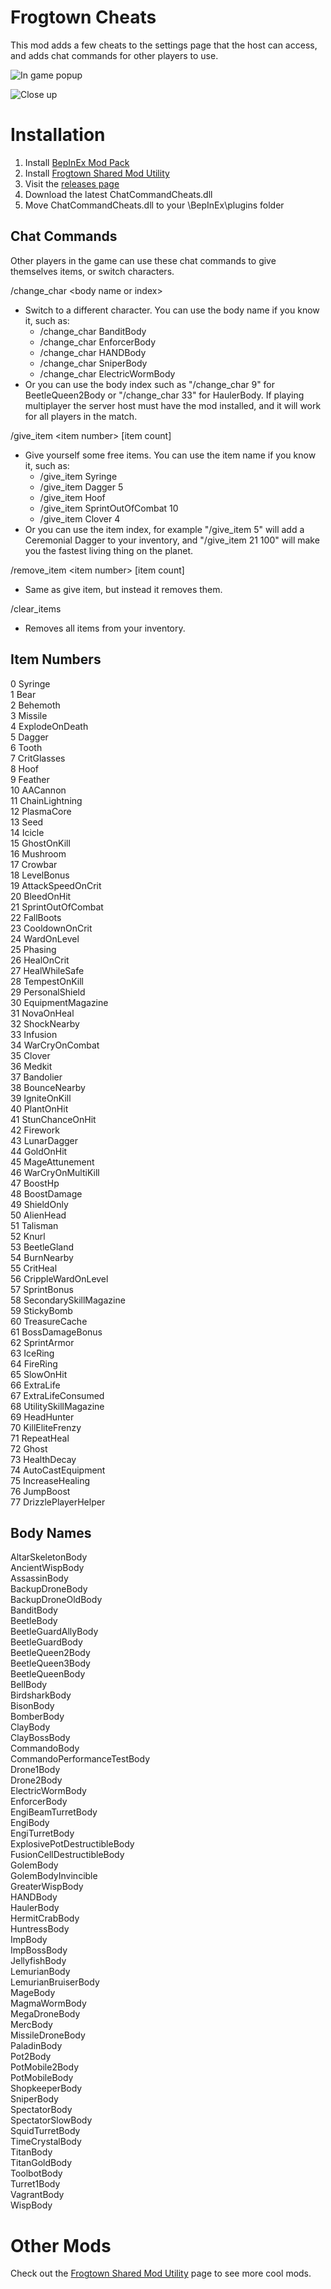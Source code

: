 # Frogtown Cheats
This mod adds a few cheats to the settings page that the host can access, and adds chat commands for other players to use.

![In game popup](https://github.com/ToyDragon/ROR2ModChatCommandCheats/blob/master/Images/UI.png?raw=true)

![Close up](https://github.com/ToyDragon/ROR2ModChatCommandCheats/blob/master/Images/closeup.png?raw=true)

# Installation
1. Install [BepInEx Mod Pack](https://thunderstore.io/package/bbepis/BepInExPack/)
2. Install [Frogtown Shared Mod Utility](https://github.com/ToyDragon/ROR2ModShared)
3. Visit the [releases page](https://github.com/ToyDragon/ROR2ModChatCommandCheats/releases)
4. Download the latest ChatCommandCheats.dll
5. Move ChatCommandCheats.dll to your \BepInEx\plugins folder

## Chat Commands

Other players in the game can use these chat commands to give themselves items, or switch characters.

/change_char \<body name or index\>
- Switch to a different character. You can use the body name if you know it, such as:
  - /change_char BanditBody
  - /change_char EnforcerBody
  - /change_char HANDBody
  - /change_char SniperBody
  - /change_char ElectricWormBody
- Or you can use the body index such as "/change_char 9" for BeetleQueen2Body or "/change_char 33" for HaulerBody. If playing multiplayer the server host must have the mod installed, and it will work for all players in the match.  
  
/give_item \<item number\> [item count]
- Give yourself some free items. You can use the item name if you know it, such as:
  - /give_item Syringe
  - /give_item Dagger 5
  - /give_item Hoof
  - /give_item SprintOutOfCombat 10
  - /give_item Clover 4
- Or you can use the item index, for example "/give_item 5" will add a Ceremonial Dagger to your inventory, and "/give_item 21 100" will make you the fastest living thing on the planet.

/remove_item \<item number\> [item count]
- Same as give item, but instead it removes them.

/clear_items
- Removes all items from your inventory.

## Item Numbers
 0 Syringe  
 1 Bear  
 2 Behemoth  
 3 Missile  
 4 ExplodeOnDeath  
 5 Dagger  
 6 Tooth  
 7 CritGlasses  
 8 Hoof  
 9 Feather  
10 AACannon  
11 ChainLightning  
12 PlasmaCore  
13 Seed  
14 Icicle  
15 GhostOnKill  
16 Mushroom  
17 Crowbar  
18 LevelBonus  
19 AttackSpeedOnCrit  
20 BleedOnHit  
21 SprintOutOfCombat  
22 FallBoots  
23 CooldownOnCrit  
24 WardOnLevel  
25 Phasing  
26 HealOnCrit  
27 HealWhileSafe  
28 TempestOnKill  
29 PersonalShield  
30 EquipmentMagazine  
31 NovaOnHeal  
32 ShockNearby  
33 Infusion  
34 WarCryOnCombat  
35 Clover  
36 Medkit  
37 Bandolier  
38 BounceNearby  
39 IgniteOnKill  
40 PlantOnHit  
41 StunChanceOnHit  
42 Firework  
43 LunarDagger  
44 GoldOnHit  
45 MageAttunement  
46 WarCryOnMultiKill  
47 BoostHp  
48 BoostDamage  
49 ShieldOnly  
50 AlienHead  
51 Talisman  
52 Knurl  
53 BeetleGland  
54 BurnNearby  
55 CritHeal  
56 CrippleWardOnLevel  
57 SprintBonus  
58 SecondarySkillMagazine  
59 StickyBomb  
60 TreasureCache  
61 BossDamageBonus  
62 SprintArmor  
63 IceRing  
64 FireRing  
65 SlowOnHit  
66 ExtraLife  
67 ExtraLifeConsumed  
68 UtilitySkillMagazine  
69 HeadHunter  
70 KillEliteFrenzy  
71 RepeatHeal  
72 Ghost  
73 HealthDecay  
74 AutoCastEquipment  
75 IncreaseHealing  
76 JumpBoost  
77 DrizzlePlayerHelper  
  

## Body Names
AltarSkeletonBody  
AncientWispBody  
AssassinBody  
BackupDroneBody  
BackupDroneOldBody  
BanditBody  
BeetleBody  
BeetleGuardAllyBody  
BeetleGuardBody  
BeetleQueen2Body  
BeetleQueen3Body  
BeetleQueenBody  
BellBody  
BirdsharkBody  
BisonBody  
BomberBody  
ClayBody  
ClayBossBody  
CommandoBody  
CommandoPerformanceTestBody  
Drone1Body  
Drone2Body  
ElectricWormBody  
EnforcerBody  
EngiBeamTurretBody  
EngiBody  
EngiTurretBody  
ExplosivePotDestructibleBody  
FusionCellDestructibleBody  
GolemBody  
GolemBodyInvincible  
GreaterWispBody  
HANDBody  
HaulerBody  
HermitCrabBody  
HuntressBody  
ImpBody  
ImpBossBody  
JellyfishBody  
LemurianBody  
LemurianBruiserBody  
MageBody  
MagmaWormBody  
MegaDroneBody  
MercBody  
MissileDroneBody  
PaladinBody  
Pot2Body  
PotMobile2Body  
PotMobileBody  
ShopkeeperBody  
SniperBody  
SpectatorBody  
SpectatorSlowBody  
SquidTurretBody  
TimeCrystalBody  
TitanBody  
TitanGoldBody  
ToolbotBody  
Turret1Body  
VagrantBody  
WispBody  

# Other Mods
Check out the [Frogtown Shared Mod Utility](https://github.com/ToyDragon/ROR2ModShared) page to see more cool mods.